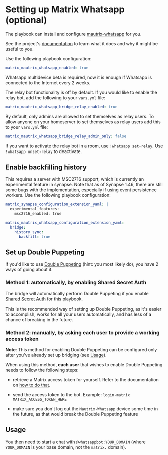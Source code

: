# Setting up Matrix Whatsapp (optional)

The playbook can install and configure [mautrix-whatsapp](https://github.com/mautrix/whatsapp) for you.

See the project's [documentation](https://docs.mau.fi/bridges/go/whatsapp/index.html) to learn what it does and why it might be useful to you.

Use the following playbook configuration:

```yaml
matrix_mautrix_whatsapp_enabled: true
``` 
Whatsapp multidevice beta is required, now it is enough if Whatsapp is connected to the Internet every 2 weeks.

The relay bot functionality is off by default. If you would like to enable the relay bot, add the following to your `vars.yml` file:
```yaml
matrix_mautrix_whatsapp_bridge_relay_enabled: true
```

By default, only admins are allowed to set themselves as relay users. To allow anyone on your homeserver to set themselves as relay users add this to your `vars.yml` file:
```yaml
matrix_mautrix_whatsapp_bridge_relay_admin_only: false
```

If you want to activate the relay bot in a room, use `!whatsapp set-relay`.
Use `!whatsapp unset-relay` to deactivate.

## Enable backfilling history
This requires a server with MSC2716 support, which is currently an experimental feature in synapse.
Note that as of Synapse 1.46, there are still some bugs with the implementation, especially if using event persistence workers.
Use the following playbook configuration:

```yaml
matrix_synapse_configuration_extension_yaml: |
  experimental_features:
    msc2716_enabled: true
```
```yaml
matrix_mautrix_whatsapp_configuration_extension_yaml:
  bridge:
    history_sync:
      backfill: true
```

## Set up Double Puppeting

If you'd like to use [Double Puppeting](https://docs.mau.fi/bridges/general/double-puppeting.html) (hint: you most likely do), you have 2 ways of going about it.

### Method 1: automatically, by enabling Shared Secret Auth

The bridge will automatically perform Double Puppeting if you enable [Shared Secret Auth](configuring-playbook-shared-secret-auth.md) for this playbook.

This is the recommended way of setting up Double Puppeting, as it's easier to accomplish, works for all your users automatically, and has less of a chance of breaking in the future.

### Method 2: manually, by asking each user to provide a working access token

**Note**: This method for enabling Double Puppeting can be configured only after you've already set up bridging (see [Usage](#usage)).

When using this method, **each user** that wishes to enable Double Puppeting needs to follow the following steps:

- retrieve a Matrix access token for yourself. Refer to the documentation on [how to do that](obtaining-access-tokens.md).

- send the access token to the bot. Example: `login-matrix MATRIX_ACCESS_TOKEN_HERE`

- make sure you don't log out the `Mautrix-Whatsapp` device some time in the future, as that would break the Double Puppeting feature


## Usage

You then need to start a chat with `@whatsappbot:YOUR_DOMAIN` (where `YOUR_DOMAIN` is your base domain, not the `matrix.` domain).
